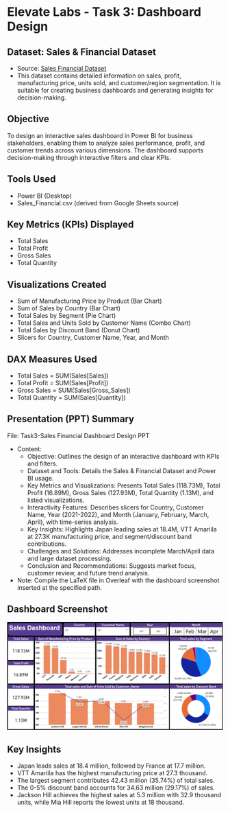 # Elevate Labs - Task 3: Dashboard Design

## Dataset: Sales & Financial Dataset
- Source: [Sales Financial Dataset](https://docs.google.com/spreadsheets/d/1to3LFd9oPVt--ruuxmVcOGLnDpuGS16-/edit?gid=437804108#gid=437804108)
- This dataset contains detailed information on sales, profit, manufacturing price, units sold, and customer/region segmentation. It is suitable for creating business dashboards and generating insights for decision-making.

## Objective
To design an interactive sales dashboard in Power BI for business stakeholders, enabling them to analyze sales performance, profit, and customer trends across various dimensions. The dashboard supports decision-making through interactive filters and clear KPIs.

## Tools Used
- Power BI (Desktop)
- Sales_Financial.csv (derived from Google Sheets source)

## Key Metrics (KPIs) Displayed
- Total Sales
- Total Profit
- Gross Sales
- Total Quantity

## Visualizations Created
- Sum of Manufacturing Price by Product (Bar Chart)
- Sum of Sales by Country (Bar Chart)
- Total Sales by Segment (Pie Chart)
- Total Sales and Units Sold by Customer Name (Combo Chart)
- Total Sales by Discount Band (Donut Chart)
- Slicers for Country, Customer Name, Year, and Month

## DAX Measures Used
- Total Sales = SUM(Sales[Sales])
- Total Profit = SUM(Sales[Profit])
- Gross Sales = SUM(Sales[Gross_Sales])
- Total Quantity = SUM(Sales[Quantity])

## Presentation (PPT) Summary
File: Task3-Sales Financial Dashboard Design PPT
- Content:
  - Objective: Outlines the design of an interactive dashboard with KPIs and filters.
  - Dataset and Tools: Details the Sales & Financial Dataset and Power BI usage.
  - Key Metrics and Visualizations: Presents Total Sales (118.73M), Total Profit (16.89M), Gross Sales (127.93M), Total Quantity (1.13M), and listed visualizations.
  - Interactivity Features: Describes slicers for Country, Customer Name, Year (2021-2022), and Month (January, February, March, April), with time-series analysis.
  - Key Insights: Highlights Japan leading sales at 18.4M, VTT Amariila at 27.3K manufacturing price, and segment/discount band contributions.
  - Challenges and Solutions: Addresses incomplete March/April data and large dataset processing.
  - Conclusion and Recommendations: Suggests market focus, customer review, and future trend analysis.
- Note: Compile the LaTeX file in Overleaf with the dashboard screenshot inserted at the specified path.

## Dashboard Screenshot
![Sales Financial Dashboard](https://github.com/Bagiliabdulrahman/Elevate-Labs---Task-3-Dashboard-Design/blob/main/Screenshot%202025-08-08.png)
## Key Insights
- Japan leads sales at 18.4 million, followed by France at 17.7 million.
- VTT Amariila has the highest manufacturing price at 27.3 thousand.
- The largest segment contributes 42.43 million (35.74%) of total sales.
- The 0-5% discount band accounts for 34.63 million (29.17%) of sales.
- Jackson Hill achieves the highest sales at 5.3 million with 32.9 thousand units, while Mia Hill reports the lowest units at 18 thousand.

